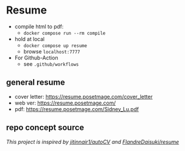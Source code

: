 # Resume

* compile html to pdf:
  * ```docker compose run --rm compile```
* hold at local
  * ```docker compose up resume```
  * browse ```localhost:7777```
* For Github-Action
  * see ```.github/workflows```


## general resume
* cover letter: https://resume.posetmage.com/cover_letter
* web ver: https://resume.posetmage.com/
* pdf: https://resume.posetmage.com/Sidney_Lu.pdf


## repo concept source
*This project is inspired by [jitinnair1/autoCV](https://github.com/jitinnair1/autoCV) and [FlandreDaisuki/resume](https://github.com/FlandreDaisuki/resume)*
